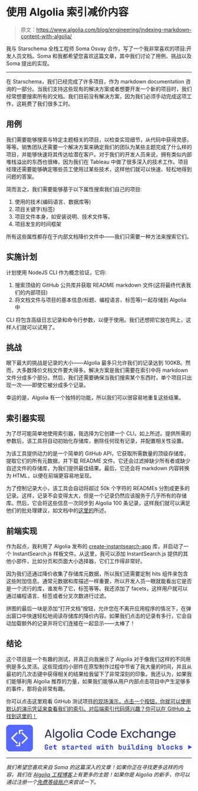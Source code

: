 # 使用 Algolia 索引减价内容

> 原文：<https://www.algolia.com/blog/engineering/indexing-markdown-content-with-algolia/>

我与 Starschema 全栈工程师 Soma Osvay 合作，写了一个我非常喜欢的项目:开发人员文档。Soma 和我都希望您喜欢这篇文章，其中我们讨论了用例、挑战以及 Soma 提出的实现。

* * *

在 Starschema，我们已经完成了许多项目，作为 markdown documentation 咨询的一部分。当我们支持这些现有的解决方案或者想要开发一个新的项目时，我们经常想要搜索所有的文档。我们目前没有解决方案，因为我们必须手动完成这项工作，这耗费了我们很多工时。

## [](#use-case)用例

我们需要能够搜索与特定主题相关的项目，以检查实现细节，从代码中获得灵感，等等。销售团队还需要一个解决方案来确定我们的团队为某些主题完成了什么样的项目，并能够快速将其传达给潜在客户。对于我们的开发人员来说，拥有类似内部堆栈溢出的东西也很棒，因为我们在 Tableau 中做了很多深入的技术工作。项目经理还需要能够确定哪些员工使用过某些技术，这样他们就可以快速、轻松地得到问题的答案。

简而言之，我们需要能够基于以下属性搜索我们自己的项目:

1.  使用的技术(编码语言、数据库等)
2.  项目关键字(标签)
3.  项目文件本身，如安装说明、技术文件等。
4.  项目发生的时间框架

所有这些属性都存在于内部文档降价文件中——我们只需要一种方法来搜索它们。

## [](#implementation-plan)实施计划

计划使用 NodeJS CLI 作为概念验证，它将:

1.  搜索顶级的 GitHub 公共库并获取 README markdown 文件(这将最终代表我们的内部项目)
2.  将文档文件与项目的基本信息(标题、编程语言、标签等)一起存储到 Algolia 中

CLI 将包含高级日志记录和命令行参数，以便于使用。我们还想把它放在网上，这样人们就可以试用了。

## [](#challenge)挑战

眼下最大的挑战是记录的大小——Algolia 最多只允许我们的记录达到 100KB。然而，大多数降价文档文件要大得多。解决方案是我们需要在索引中将 markdown 文件分成多个部分。然后，我们还需要确保当我们搜索某个东西时，单个项目只出现一次——即使它被分成多个记录。

幸运的是，Algolia 有一个独特的功能，所以我们可以很容易地重复这些结果。

## [](#indexer-implementation)索引器实现

为了尽可能简单地使用索引器，我选择为它创建一个 CLI，如上所述。提供所需的参数后，该工具将自动初始化存储库，删除任何现有记录，并配置相关性设置。

为该工具提供动力的是一个简单的 GitHub API，它获取所需数量的顶级存储库，提取它们的所有元数据，并下载 README 文件。它还会过滤掉缺少所有者或缺少自述文件的存储库，为我们提供最佳结果。最后，它还会将 markdown 内容转换为 HTML，以便在前端更容易地呈现。

为了控制记录大小，该工具会自动将超过 50k 个字符的 READMEs 分割成更多的记录。这样，记录不会变得太大，但是一个记录仍然应该服务于几乎所有的存储库。然后，它会将这些信息一次同步到 Algolia 100 条记录，这样我们就可以满足他们的批处理建议，如文档中的[这里的](https://www.algolia.com/doc/guides/sending-and-managing-data/send-and-update-your-data/how-to/sending-records-in-batches/)所述。

## [](#frontend-implementation)前端实现

作为起点，我利用了 Algolia 发布的 [create-instantsearch-app](https://github.com/algolia/instantsearch/tree/master/packages/create-instantsearch-app) 库，并启动了一个 InstantSearch.js 样板文件。从这里，我可以添加 InstantSearch.js 提供的其他小部件，比如分页和页面大小选择器，它们工作得非常好。

因为我们还通过降价收集了存储库元数据，所以我们还需要定制 hits 组件来包含这些附加信息。通常元数据和库描述一样重要，所以开发人员一眼就能看出它是否是一个流行的库，谁发布了它，标签等等。我还添加了 facets，这样用户就可以通过编程语言、标签或者分叉次数进行过滤。

拼图的最后一块是添加“打开文档”按钮，允许您在不离开应用程序的情况下，在弹出窗口中快速轻松地阅读存储库的降价内容。如果我们点击的记录有多行，它会自动加载额外的记录并将它们连接在一起显示——太棒了！

## [](#conclusion)结论

这个项目是一个有趣的测试，并真正向我展示了 Algolia 对于像我们这样的不同用例是多么灵活。这些现成的小部件在原型制作过程中节省了我大量的时间，并且从最初的几次击键中获得相关的结果给我留下了非常深刻的印象。我还认为，如果我们能够利用 Algolia 推荐的力量，如果我们能够从用户内部点击项目中产生足够多的事件，那将会非常有趣。

你可以点击这里观看 GitHub 测试项目[的现场演示，点击一个按钮，你就可以使用默认的演示凭证来查看我们的索引。对后端索引代码感兴趣？你可以在 GitHub 上找到这里的](https://stackblitz.com/github/algolia-samples/algolia-js-document-indexer/tree/main/frontend?file=src%2Falgolia.js)[！](https://github.com/algolia-samples/algolia-js-document-indexer/tree/main/indexer)

[![Algolia Code Exchange](img/7665551c18b687f25dcadc15cb213b7d.png)](https://www.algolia.com/developers/code-exchange/showcase/indexing-markdown-files-and-metadata-using-node-js "Algolia Code Exchange")

* * *

*我们希望您喜欢来自 Soma 的这篇深入的文章！如果你正在寻找更多这样的内容，我们在 [Algolia 工程博客](https://www.algolia.com/blog/engineering/)上有更多的主题！如果你是 Algolia 的新手，你可以通过注册一个[免费等级账户](https://www.algolia.com/users/sign_up?utm_source=blog&utm_medium=main-blog&utm_campaign=devrel&utm_id=blog-algolia-and-rust)来尝试一下。*